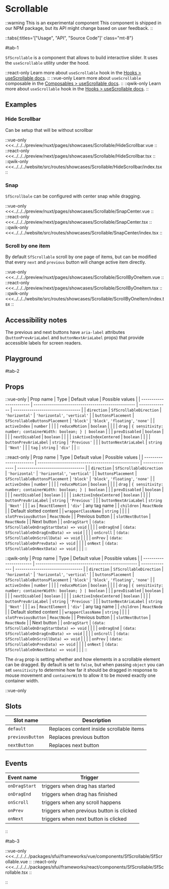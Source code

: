 # Scrollable

::warning This is an experimental component
This component is shipped in our NPM package, but its API might change based on user feedback.
::

::tabs{:titles='["Usage", "API", "Source Code"]' class="mt-8"}

#tab-1

`SfScrollable` is a component that allows to build interactive slider. It uses the `useScrollable` utility under the hood.

::react-only
Learn more about `useScrollable` hook in the [Hooks > useScrollable docs](/react/hooks/useScrollable.html).
::
::vue-only
Learn more about `useScrollable` composable in the [Composables > useScrollable docs](/vue/hooks/useScrollable.html).
::
::qwik-only
Learn more about `useScrollable` hook in the [Hooks > useScrollable docs](/react/hooks/useScrollable.html).
::

## Examples

### Hide Scrollbar

Can be setup that will be without scrollbar

<Showcase showcase-name="Scrollable/HideScrollbar" style="min-height:240px">

::vue-only
<<<../../../preview/nuxt/pages/showcases/Scrollable/HideScrollbar.vue
::
::react-only
<<<../../../preview/next/pages/showcases/Scrollable/HideScrollbar.tsx
::
::qwik-only
<<<../../../website/src/routes/showcases/Scrollable/HideScrollbar/index.tsx
::

</Showcase>

### Snap

`SfScrollbale` can be configured with center snap while dragging.

<Showcase showcase-name="Scrollable/SnapCenter" style="min-height:260px">

::vue-only
<<<../../../preview/nuxt/pages/showcases/Scrollable/SnapCenter.vue
::
::react-only
<<<../../../preview/next/pages/showcases/Scrollable/SnapCenter.tsx
::
::qwik-only
<<<../../../website/src/routes/showcases/Scrollable/SnapCenter/index.tsx
::

</Showcase>

### Scroll by one item

By default `SfScrollable` scroll by one page of items, but can be modified that every `next` and `previous` button will change active item directly.

<Showcase showcase-name="Scrollable/ScrollByOneItem" style="min-height:260px">

::vue-only
<<<../../../preview/nuxt/pages/showcases/Scrollable/ScrollByOneItem.vue
::
::react-only
<<<../../../preview/next/pages/showcases/Scrollable/ScrollByOneItem.tsx
::
::qwik-only
<<<../../../website/src/routes/showcases/Scrollable/ScrollByOneItem/index.tsx
::

</Showcase>

## Accessibility notes

The previous and next buttons have `aria-label` attributes (`buttonPrevAriaLabel` and `buttonNextAriaLabel` props) that provide accessible labels for screen readers.

## Playground

<Generate style="height: 500px" />

#tab-2

## Props

::vue-only
| Prop name | Type | Default value | Possible values |
| ----------------------- | -------------------------------------------------- | -------------- | --------------------------------- |
| `direction` | `SfScrollableDirection` | `'horizontal'` | `'horizontal'`, `'vertical'` |
| `buttonsPlacement` | `SfScrollableButtonsPlacement` | `'block'` | `'block'`, `'floating'`, `'none'` |
| `activeIndex` | `number` | | |
| `reduceMotion` | `boolean` | | |
| `drag` | `{ sensitivity: number; containerWidth: boolean; } | boolean` | |
| `prevDisabled` | `boolean` | | |
| `nextDisabled` | `boolean` | | |
| `isActiveIndexCentered` | `boolean` | | |
| `buttonPrevAriaLabel` | `string` | `'Previous'` | |
| `buttonNextAriaLabel` | `string` | `'Next'` | |
| `tag` | `string` | `'div'` | |
::

::react-only
| Prop name | Type | Default value | Possible values |
| ----------------------- | -------------------------------------------------- | -------------- | --------------------------------- |
| `direction` | `SfScrollableDirection` | `'horizontal'` | `'horizontal'`, `'vertical'` |
| `buttonsPlacement` | `SfScrollableButtonsPlacement` | `'block'` | `'block'`, `'floating'`, `'none'` |
| `activeIndex` | `number` | | |
| `reduceMotion` | `boolean` | | |
| `drag` | `{ sensitivity: number; containerWidth: boolean; } | boolean` | |
| `prevDisabled` | `boolean` | | |
| `nextDisabled` | `boolean` | | |
| `isActiveIndexCentered` | `boolean` | | |
| `buttonPrevAriaLabel` | `string` | `'Previous'` | |
| `buttonNextAriaLabel` | `string` | `'Next'` | |
| `as` | `ReactElement` | `'div'` | any tag name |
| `children` | `ReactNode` | | Default slotted content |
| `wrapperClassName` | `string` | | |
| `slotPreviousButton` | `ReactNode` | | Previous button |
| `slotNextButton` | `ReactNode` | | Next button |
| `onDragStart` | `(data: SfScrollableOnDragStartData) => void` | | |
| `onDragEnd` | `(data: SfScrollableOnDragEndData) => void` | | |
| `onScroll` | `(data: SfScrollableOnScrollData) => void` | | |
| `onPrev` | `(data: SfScrollableOnPrevData) => void` | | |
| `onNext` | `(data: SfScrollableOnNextData) => void` | | |
::

::qwik-only
| Prop name | Type | Default value | Possible values |
| ----------------------- | -------------------------------------------------- | -------------- | --------------------------------- |
| `direction` | `SfScrollableDirection` | `'horizontal'` | `'horizontal'`, `'vertical'` |
| `buttonsPlacement` | `SfScrollableButtonsPlacement` | `'block'` | `'block'`, `'floating'`, `'none'` |
| `activeIndex` | `number` | | |
| `reduceMotion` | `boolean` | | |
| `drag` | `{ sensitivity: number; containerWidth: boolean; } | boolean` | |
| `prevDisabled` | `boolean` | | |
| `nextDisabled` | `boolean` | | |
| `isActiveIndexCentered` | `boolean` | | |
| `buttonPrevAriaLabel` | `string` | `'Previous'` | |
| `buttonNextAriaLabel` | `string` | `'Next'` | |
| `as` | `ReactElement` | `'div'` | any tag name |
| `children` | `ReactNode` | | Default slotted content |
| `wrapperClassName` | `string` | | |
| `slotPreviousButton` | `ReactNode` | | Previous button |
| `slotNextButton` | `ReactNode` | | Next button |
| `onDragStart` | `(data: SfScrollableOnDragStartData) => void` | | |
| `onDragEnd` | `(data: SfScrollableOnDragEndData) => void` | | |
| `onScroll` | `(data: SfScrollableOnScrollData) => void` | | |
| `onPrev` | `(data: SfScrollableOnPrevData) => void` | | |
| `onNext` | `(data: SfScrollableOnNextData) => void` | | |
::

The `drag` prop is setting whether and how elements in a scrollable element can be dragged. By default is set to `false`, but when passing `object` you can set `sensitivity` to determine how far it should be dragged in response to mouse movement and `containerWith` to allow it to be moved exactly one container width.

::vue-only

## Slots

| Slot name        | Description                              |
| ---------------- | ---------------------------------------- |
| `default`        | Replaces content inside scrollable items |
| `previousButton` | Replaces previous button                 |
| `nextButton`     | Replaces next button                     |

## Events

| Event name    | Trigger                                  |
| ------------- | ---------------------------------------- |
| `onDragStart` | triggers when drag has started           |
| `onDragEnd`   | triggers when drag has finished          |
| `onScroll`    | triggers when any scroll happens         |
| `onPrev`      | triggers when previous button is clicked |
| `onNext`      | triggers when next button is clicked     |

::

#tab-3

::vue-only
<<<../../../../packages/sfui/frameworks/vue/components/SfScrollable/SfScrollable.vue
::
::react-only
<<<../../../../packages/sfui/frameworks/react/components/SfScrollable/SfScrollable.tsx
::

::
